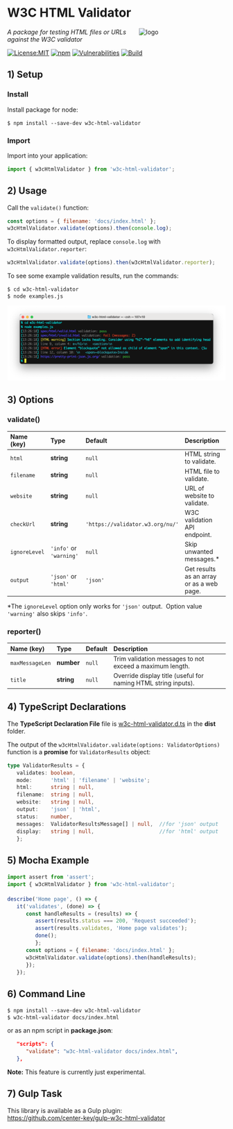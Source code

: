 # W3C HTML Validator
<img src=https://centerkey.com/graphics/center-key-logo.svg align=right width=200 alt=logo>

_A package for testing HTML files or URLs against the W3C validator_

[![License:MIT](https://img.shields.io/badge/License-MIT-blue.svg)](https://github.com/center-key/w3c-html-validator/blob/main/LICENSE.txt)
[![npm](https://img.shields.io/npm/v/w3c-html-validator.svg)](https://www.npmjs.com/package/w3c-html-validator)
[![Vulnerabilities](https://snyk.io/test/github/center-key/w3c-html-validator/badge.svg)](https://snyk.io/test/github/center-key/w3c-html-validator)
[![Build](https://github.com/center-key/w3c-html-validator/workflows/build/badge.svg)](https://github.com/center-key/w3c-html-validator/actions?query=workflow%3Abuild)

## 1) Setup

### Install
Install package for node:
```shell
$ npm install --save-dev w3c-html-validator
```

### Import
Import into your application:
```javascript
import { w3cHtmlValidator } from 'w3c-html-validator';
```

## 2) Usage
Call the `validate()` function:
```javascript
const options = { filename: 'docs/index.html' };
w3cHtmlValidator.validate(options).then(console.log);
```
To display formatted output, replace `console.log` with `w3cHtmlValidator.reporter`:
```javascript
w3cHtmlValidator.validate(options).then(w3cHtmlValidator.reporter);
```
To see some example validation results, run the commands:
```shell
$ cd w3c-html-validator
$ node examples.js
```
<img src=https://raw.githubusercontent.com/center-key/w3c-html-validator/main/examples.png
width=800 alt=screenshot>

## 3) Options
### validate()
| Name (key)    | Type                    | Default                          | Description                               |
| :------------ | :---------------------- | :------------------------------- | :---------------------------------------- |
| `html`        | **string**              | `null`                           | HTML string to validate.                  |
| `filename`    | **string**              | `null`                           | HTML file to validate.                    |
| `website`     | **string**              | `null`                           | URL of website to validate.               |
| `checkUrl`    | **string**              | `'https://validator.w3.org/nu/'` | W3C validation API endpoint.              |
| `ignoreLevel` | `'info'` or `'warning'` | `null`                           | Skip unwanted messages.*                  |
| `output`      | `'json'` or `'html'`    | `'json'`                         | Get results as an array or as a web page. |

*The `ignoreLevel` option only works for `'json'` output.&nbsp;
Option value `'warning'` also skips `'info'`.

### reporter()
| Name (key)      | Type       | Default | Description                                                    |
| :-------------- | :--------- | :------ | :------------------------------------------------------------- |
| `maxMessageLen` | **number** | `null`  | Trim validation messages to not exceed a maximum length.       |
| `title`         | **string** | `null`  | Override display title (useful for naming HTML string inputs). |

## 4) TypeScript Declarations
The **TypeScript Declaration File** file is [w3c-html-validator.d.ts](dist/w3c-html-validator.d.ts)
in the **dist** folder.

The output of the `w3cHtmlValidator.validate(options: ValidatorOptions)` function is a **promise**
for `ValidatorResults` object:
```typescript
type ValidatorResults = {
   validates: boolean,
   mode:      'html' | 'filename' | 'website';
   html:      string | null,
   filename:  string | null,
   website:   string | null,
   output:    'json' | 'html',
   status:    number,
   messages:  ValidatorResultsMessage[] | null,  //for 'json' output
   display:   string | null,                     //for 'html' output
   };
```

## 5) Mocha Example
```javascript
import assert from 'assert';
import { w3cHtmlValidator } from 'w3c-html-validator';

describe('Home page', () => {
   it('validates', (done) => {
      const handleResults = (results) => {
         assert(results.status === 200, 'Request succeeded');
         assert(results.validates, 'Home page validates');
         done();
         };
      const options = { filename: 'docs/index.html' };
      w3cHtmlValidator.validate(options).then(handleResults);
      });
   });
```

## 6) Command Line
```shell
$ npm install --save-dev w3c-html-validator
$ w3c-html-validator docs/index.html
```
or as an npm script in **package.json**:
```json
   "scripts": {
      "validate": "w3c-html-validator docs/index.html",
   },
```   
**Note:** This feature is currently just experimental.

## 7) Gulp Task
This library is available as a Gulp plugin:<br>
https://github.com/center-key/gulp-w3c-html-validator
